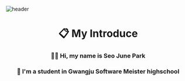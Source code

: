 ![header](https://capsule-render.vercel.app/api?type=waving&color=gradient&height=250&section=header&text=ParkSeoJune&fontSize=70)

<h1 align="center"> 📋 My Introduce</h1>
<h3 align="center">  👋🏻 Hi, my name is Seo June Park
<h3 align="center">  🏫 I'm a student in Gwangju Software Meister highschool   

<!--
**ParkSeoJune/ParkSeoJune** is a ✨ _special_ ✨ repository because its `README.md` (this file) appears on your GitHub profile.

Here are some ideas to get you started:

- 🔭 I’m currently working on ...
- 🌱 I’m currently learning ...
- 👯 I’m looking to collaborate on ...
- 🤔 I’m looking for help with ...
- 💬 Ask me about ...
- 📫 How to reach me: ...
- 😄 Pronouns: ...
- ⚡ Fun fact: ...
-->
